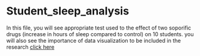 # Student_sleep_analysis
 In this file, you will see appropriate test used to  the effect of two soporific drugs (increase in hours of sleep compared to control) on 10 students. 
you will also see the importance of data visualization to be included in the research 
[click here](https://fatimahalamer.github.io/Student_sleep_analysis/student-sleep-analysis.html)


